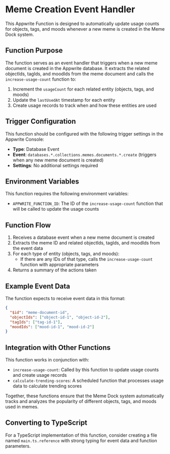 # Meme Creation Event Handler

This Appwrite Function is designed to automatically update usage counts for objects, tags, and moods whenever a new meme is created in the Meme Dock system.

## Function Purpose

The function serves as an event handler that triggers when a new meme document is created in the Appwrite database. It extracts the related objectIds, tagIds, and moodIds from the meme document and calls the `increase-usage-count` function to:

1. Increment the `usageCount` for each related entity (objects, tags, and moods)
2. Update the `lastUsedAt` timestamp for each entity
3. Create usage records to track when and how these entities are used

## Trigger Configuration

This function should be configured with the following trigger settings in the Appwrite Console:

- **Type**: Database Event
- **Event**: `databases.*.collections.memes.documents.*.create` (triggers when any new meme document is created)
- **Settings**: No additional settings required

## Environment Variables

This function requires the following environment variables:

- `APPWRITE_FUNCTION_ID`: The ID of the `increase-usage-count` function that will be called to update the usage counts

## Function Flow

1. Receives a database event when a new meme document is created
2. Extracts the meme ID and related objectIds, tagIds, and moodIds from the event data
3. For each type of entity (objects, tags, and moods):
   - If there are any IDs of that type, calls the `increase-usage-count` function with appropriate parameters
4. Returns a summary of the actions taken

## Example Event Data

The function expects to receive event data in this format:

```json
{
  "$id": "meme-document-id",
  "objectIds": ["object-id-1", "object-id-2"],
  "tagIds": ["tag-id-1"],
  "moodIds": ["mood-id-1", "mood-id-2"]
}
```

## Integration with Other Functions

This function works in conjunction with:

- `increase-usage-count`: Called by this function to update usage counts and create usage records
- `calculate-trending-scores`: A scheduled function that processes usage data to calculate trending scores

Together, these functions ensure that the Meme Dock system automatically tracks and analyzes the popularity of different objects, tags, and moods used in memes.

## Converting to TypeScript

For a TypeScript implementation of this function, consider creating a file named `main.ts.reference` with strong typing for event data and function parameters.
